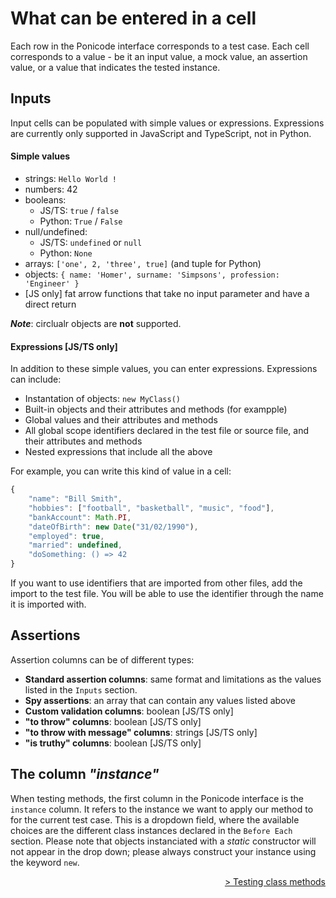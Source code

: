 # What can be entered in a cell

Each row in the Ponicode interface corresponds to a test case. Each cell corresponds to a value - be it an input value, a mock value, an assertion value, or a value that indicates the tested instance.
## Inputs

Input cells can be populated with simple values or expressions.
Expressions are currently only supported in JavaScript and TypeScript, not in Python.
#### Simple values

-   strings: `Hello World !`
-   numbers: 42
-   booleans:
    -   JS/TS: `true` / `false`
    -   Python: `True` / `False`
-   null/undefined:
    -   JS/TS: `undefined` or `null`
    -   Python: `None`
-   arrays: `['one', 2, 'three', true]` (and tuple for Python)
-   objects: `{ name: 'Homer', surname: 'Simpsons', profession: 'Engineer' }`
-   [JS only] fat arrow functions that take no input parameter and have a direct return

**_Note_**: circlualr objects are **not** supported.

#### Expressions [JS/TS only]

In addition to these simple values, you can enter expressions.
Expressions can include:

-   Instantation of objects: `new MyClass()` 
-   Built-in objects and their attributes and methods (for exampple)
-   Global values and their attributes and methods
-   All global scope identifiers declared in the test file or source file, and their attributes and methods
-   Nested expressions that include all the above

For example, you can write this kind of value in a cell:

```javascript
{
    "name": "Bill Smith",
    "hobbies": ["football", "basketball", "music", "food"],
    "bankAccount": Math.PI,
    "dateOfBirth": new Date("31/02/1990"),
    "employed": true,
    "married": undefined,
    "doSomething: () => 42
}
```

If you want to use identifiers that are imported from other files, add the import to the test file. You will be able to use the identifier through the name it is imported with.

## Assertions

Assertion columns can be of different types:

* **Standard assertion columns**: same format and limitations as the values listed in the `Inputs` section.  
* **Spy assertions**: an array that can contain any values listed above
* **Custom validation columns**: boolean [JS/TS only] 
* **"to throw" columns**: boolean [JS/TS only]
* **"to throw with message" columns**: strings [JS/TS only]
* **"is truthy" columns**: boolean [JS/TS only]


## The column *"instance"*

When testing methods, the first column in the Ponicode interface is the `instance` column. It refers to the instance we want to apply our method to for the current test case. This is a dropdown field, where the available choices are the different class instances declared in the `Before Each` section.
Please note that objects instanciated with a *static* constructor will not appear in the drop down; please always construct your instance using the keyword `new`.


<div align="right">
    <a href="#/ut_extension/gui_test/classMethods.md" >
        > Testing class methods
    </a>
</div>